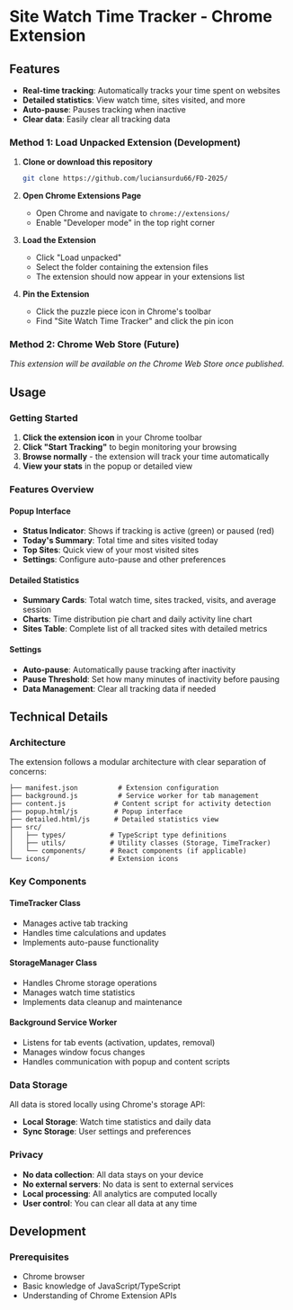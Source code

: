 # Site Watch Time Tracker - Chrome Extension

## Features

- **Real-time tracking**: Automatically tracks your time spent on websites
- **Detailed statistics**: View watch time, sites visited, and more
- **Auto-pause**: Pauses tracking when inactive
- **Clear data**: Easily clear all tracking data

### Method 1: Load Unpacked Extension (Development)

1. **Clone or download this repository**
   ```bash
   git clone https://github.com/luciansurdu66/FD-2025/
   ```

2. **Open Chrome Extensions Page**
   - Open Chrome and navigate to `chrome://extensions/`
   - Enable "Developer mode" in the top right corner

3. **Load the Extension**
   - Click "Load unpacked"
   - Select the folder containing the extension files
   - The extension should now appear in your extensions list

4. **Pin the Extension**
   - Click the puzzle piece icon in Chrome's toolbar
   - Find "Site Watch Time Tracker" and click the pin icon

### Method 2: Chrome Web Store (Future)
*This extension will be available on the Chrome Web Store once published.*

## Usage

### Getting Started

1. **Click the extension icon** in your Chrome toolbar
2. **Click "Start Tracking"** to begin monitoring your browsing
3. **Browse normally** - the extension will track your time automatically
4. **View your stats** in the popup or detailed view

### Features Overview

#### Popup Interface
- **Status Indicator**: Shows if tracking is active (green) or paused (red)
- **Today's Summary**: Total time and sites visited today
- **Top Sites**: Quick view of your most visited sites
- **Settings**: Configure auto-pause and other preferences

#### Detailed Statistics
- **Summary Cards**: Total watch time, sites tracked, visits, and average session
- **Charts**: Time distribution pie chart and daily activity line chart
- **Sites Table**: Complete list of all tracked sites with detailed metrics

#### Settings
- **Auto-pause**: Automatically pause tracking after inactivity
- **Pause Threshold**: Set how many minutes of inactivity before pausing
- **Data Management**: Clear all tracking data if needed

## Technical Details

### Architecture

The extension follows a modular architecture with clear separation of concerns:

```
├── manifest.json          # Extension configuration
├── background.js          # Service worker for tab management
├── content.js            # Content script for activity detection
├── popup.html/js         # Popup interface
├── detailed.html/js      # Detailed statistics view
├── src/
│   ├── types/           # TypeScript type definitions
│   ├── utils/           # Utility classes (Storage, TimeTracker)
│   └── components/      # React components (if applicable)
└── icons/               # Extension icons
```

### Key Components

#### TimeTracker Class
- Manages active tab tracking
- Handles time calculations and updates
- Implements auto-pause functionality

#### StorageManager Class
- Handles Chrome storage operations
- Manages watch time statistics
- Implements data cleanup and maintenance

#### Background Service Worker
- Listens for tab events (activation, updates, removal)
- Manages window focus changes
- Handles communication with popup and content scripts

### Data Storage

All data is stored locally using Chrome's storage API:
- **Local Storage**: Watch time statistics and daily data
- **Sync Storage**: User settings and preferences

### Privacy

- **No data collection**: All data stays on your device
- **No external servers**: No data is sent to external services
- **Local processing**: All analytics are computed locally
- **User control**: You can clear all data at any time

## Development

### Prerequisites
- Chrome browser
- Basic knowledge of JavaScript/TypeScript
- Understanding of Chrome Extension APIs

